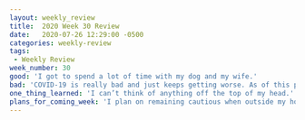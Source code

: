 ```yaml
---
layout: weekly_review
title:  2020 Week 30 Review
date:   2020-07-26 12:29:00 -0500
categories: weekly-review
tags:
 - Weekly Review
week_number: 30
good: 'I got to spend a lot of time with my dog and my wife.'
bad: 'COVID-19 is really bad and just keeps getting worse. As of this post date, there have been 16,100,900 reported cases.'
one_thing_learned: 'I can’t think of anything off the top of my head.'
plans_for_coming_week: 'I plan on remaining cautious when outside my house while still trying to have fun, staying home, and staying safe.'
---
```

